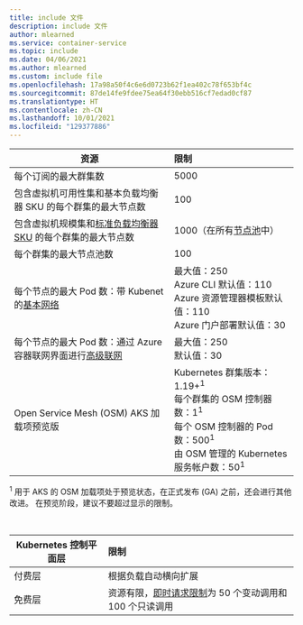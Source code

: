 ```yaml
---
title: include 文件
description: include 文件
author: mlearned
ms.service: container-service
ms.topic: include
ms.date: 04/06/2021
ms.author: mlearned
ms.custom: include file
ms.openlocfilehash: 17a98a50f4c6e6d0723b62f1ea402c78f653bf4c
ms.sourcegitcommit: 87de14fe9fdee75ea64f30ebb516cf7edad0cf87
ms.translationtype: HT
ms.contentlocale: zh-CN
ms.lasthandoff: 10/01/2021
ms.locfileid: "129377886"
---
```

| 资源                                                                                                           | 限制                                                                                                                                                                                                       |
| ------------------------------------------------------------------------------------------------------------------ | :---------------------------------------------------------------------------------------------------------------------------------------------------------------------------------------------------------- |
| 每个订阅的最大群集数                                                                                  | 5000                                                                                                                                                                                                        |
| 包含虚拟机可用性集和基本负载均衡器 SKU 的每个群集的最大节点数                       | 100                                                                                                                                                                                                         |
| 包含虚拟机规模集和[标准负载均衡器 SKU][standard-load-balancer] 的每个群集的最大节点数 | 1000（在所有[节点池][node-pool]中）                                            |
| 每个群集的最大节点池数                                                                                     | 100                                                                                  |
| 每个节点的最大 Pod 数：带 Kubenet 的[基本网络][basic-networking]                                           | 最大值：250 <br /> Azure CLI 默认值：110 <br /> Azure 资源管理器模板默认值：110 <br /> Azure 门户部署默认值：30          |
| 每个节点的最大 Pod 数：通过 Azure 容器联网界面进行[高级联网][advanced-networking]        | 最大值：250 <br /> 默认值：30                                                      |
| Open Service Mesh (OSM) AKS 加载项预览版                                                                          | Kubernetes 群集版本：1.19+<sup>1</sup><br />每个群集的 OSM 控制器数：1<sup>1</sup><br />每个 OSM 控制器的 Pod 数：500<sup>1</sup><br />由 OSM 管理的 Kubernetes 服务帐户数：50<sup>1</sup> |

<sup>1</sup> 用于 AKS 的 OSM 加载项处于预览状态，在正式发布 (GA) 之前，还会进行其他改进。 在预览阶段，建议不要超过显示的限制。<br />

<br />

| Kubernetes 控制平面层 | 限制 |  
| -------------- | :--------------------------------------------- |
| 付费层      | 根据负载自动横向扩展     |
| 免费层      | 资源有限，[即时请求限制](https://kubernetes.io/docs/reference/command-line-tools-reference/kube-apiserver/)为 50 个变动调用和 100 个只读调用   |

<!-- LINKS - Internal -->

[basic-networking]: ../articles/aks/concepts-network.md#kubenet-basic-networking
[advanced-networking]: ../articles/aks/concepts-network.md#azure-cni-advanced-networking
[standard-load-balancer]: ../articles/load-balancer/load-balancer-overview.md
[node-pool]: ../articles/aks/use-multiple-node-pools.md

<!-- LINKS - External -->

[azure-support]: https://ms.portal.azure.com/#blade/Microsoft_Azure_Support/HelpAndSupportBlade/newsupportrequest
